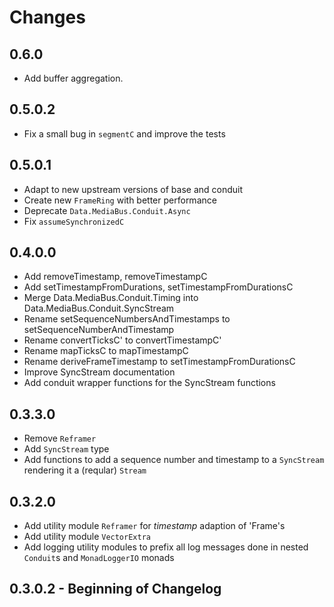 # Changes

## 0.6.0

* Add buffer aggregation.

## 0.5.0.2

* Fix a small bug in `segmentC` and improve the tests

## 0.5.0.1

* Adapt to new upstream versions of base and conduit
* Create new `FrameRing` with better performance
* Deprecate `Data.MediaBus.Conduit.Async`
* Fix `assumeSynchronizedC`

## 0.4.0.0

* Add removeTimestamp, removeTimestampC
* Add setTimestampFromDurations, setTimestampFromDurationsC
* Merge Data.MediaBus.Conduit.Timing into Data.MediaBus.Conduit.SyncStream
* Rename setSequenceNumbersAndTimestamps to setSequenceNumberAndTimestamp
* Rename convertTicksC' to convertTimestampC'
* Rename mapTicksC to mapTimestampC
* Rename deriveFrameTimestamp to setTimestampFromDurationsC
* Improve SyncStream documentation
* Add conduit wrapper functions for the SyncStream functions

## 0.3.3.0

* Remove `Reframer`
* Add `SyncStream` type
* Add functions to add a sequence number and timestamp to a `SyncStream`
  rendering it a (reqular) `Stream`

## 0.3.2.0

* Add utility module `Reframer` for _timestamp_ adaption of 'Frame's
* Add utility module `VectorExtra`
* Add logging utility modules to prefix all log messages done in nested
  `Conduit`s and `MonadLoggerIO` monads

## 0.3.0.2 - Beginning of Changelog
